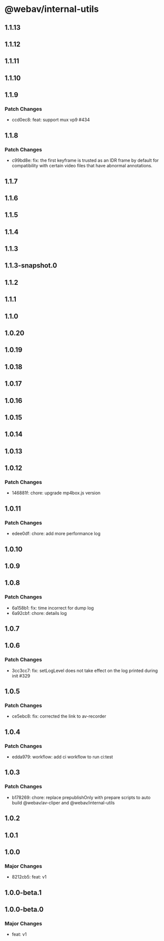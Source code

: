 # @webav/internal-utils

## 1.1.13

## 1.1.12

## 1.1.11

## 1.1.10

## 1.1.9

### Patch Changes

- ccd0ec8: feat: support mux vp9 #434

## 1.1.8

### Patch Changes

- c99bd8e: fix: the first keyframe is trusted as an IDR frame by default for compatibility with certain video files that have abnormal annotations.

## 1.1.7

## 1.1.6

## 1.1.5

## 1.1.4

## 1.1.3

## 1.1.3-snapshot.0

## 1.1.2

## 1.1.1

## 1.1.0

## 1.0.20

## 1.0.19

## 1.0.18

## 1.0.17

## 1.0.16

## 1.0.15

## 1.0.14

## 1.0.13

## 1.0.12

### Patch Changes

- 146881f: chore: upgrade mp4box.js version

## 1.0.11

### Patch Changes

- edee0df: chore: add more performance log

## 1.0.10

## 1.0.9

## 1.0.8

### Patch Changes

- 6a158b1: fix: time incorrect for dump log
- 6a92cbf: chore: details log

## 1.0.7

## 1.0.6

### Patch Changes

- 3cc3cc7: fix: setLogLevel does not take effect on the log printed during init #329

## 1.0.5

### Patch Changes

- ce5ebc8: fix: corrected the link to av-recorder

## 1.0.4

### Patch Changes

- edda979: workflow: add ci workflow to run ci:test

## 1.0.3

### Patch Changes

- b178269: chore: replace prepublishOnly with prepare scripts to auto build @webav/av-cliper and @webav/internal-utils

## 1.0.2

## 1.0.1

## 1.0.0

### Major Changes

- 8212cb5: feat: v1

## 1.0.0-beta.1

## 1.0.0-beta.0

### Major Changes

- feat: v1
